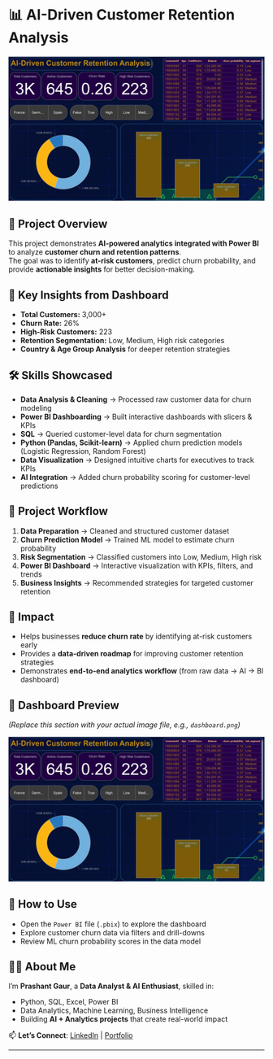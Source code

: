 # 📊 AI-Driven Customer Retention Analysis  

![Power BI Dashboard](Screenshot.jpg)

## 🚀 Project Overview  
This project demonstrates **AI-powered analytics integrated with Power BI** to analyze **customer churn and retention patterns**.  
The goal was to identify **at-risk customers**, predict churn probability, and provide **actionable insights** for better decision-making.  

## 🔑 Key Insights from Dashboard  
- **Total Customers:** 3,000+  
- **Churn Rate:** 26%  
- **High-Risk Customers:** 223  
- **Retention Segmentation:** Low, Medium, High risk categories  
- **Country & Age Group Analysis** for deeper retention strategies  

## 🛠️ Skills Showcased  
- **Data Analysis & Cleaning** → Processed raw customer data for churn modeling  
- **Power BI Dashboarding** → Built interactive dashboards with slicers & KPIs  
- **SQL** → Queried customer-level data for churn segmentation  
- **Python (Pandas, Scikit-learn)** → Applied churn prediction models (Logistic Regression, Random Forest)  
- **Data Visualization** → Designed intuitive charts for executives to track KPIs  
- **AI Integration** → Added churn probability scoring for customer-level predictions  

## 📂 Project Workflow  
1. **Data Preparation** → Cleaned and structured customer dataset  
2. **Churn Prediction Model** → Trained ML model to estimate churn probability  
3. **Risk Segmentation** → Classified customers into Low, Medium, High risk  
4. **Power BI Dashboard** → Interactive visualization with KPIs, filters, and trends  
5. **Business Insights** → Recommended strategies for targeted customer retention  

## 🎯 Impact  
- Helps businesses **reduce churn rate** by identifying at-risk customers early  
- Provides a **data-driven roadmap** for improving customer retention strategies  
- Demonstrates **end-to-end analytics workflow** (from raw data → AI → BI dashboard)  

## 📸 Dashboard Preview  
*(Replace this section with your actual image file, e.g., `dashboard.png`)*  

![Dashboard Preview](Screenshot.jpg)  

## 📌 How to Use  
- Open the `Power BI` file (`.pbix`) to explore the dashboard  
- Explore customer churn data via filters and drill-downs  
- Review ML churn probability scores in the data model  

## 👨‍💻 About Me  
I’m **Prashant Gaur**, a **Data Analyst & AI Enthusiast**, skilled in:  
- Python, SQL, Excel, Power BI  
- Data Analytics, Machine Learning, Business Intelligence  
- Building **AI + Analytics projects** that create real-world impact  

📫 **Let’s Connect**: [LinkedIn](https://linkedin.com/in/prashant-gaur-99a990251) | [Portfolio](https://prashant-gaur.vercel.app/)  

---
